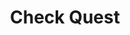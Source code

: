 ---
title: Check Quest
slug: check-quest
updated-on: '2024-05-30T13:44:31.749Z'
created-on: '2024-05-30T13:41:46.671Z'
published-on: '2024-05-30T13:54:32.469Z'
f_city-state-2:
- cms/city/paintsville-ky.md
- cms/city/flemingsburg-ky.md
- cms/city/winchester-ky.md
- cms/city/lebanon-va.md
f_locations:
- cms/payday-loan/check-quest-14001.md
- cms/payday-loan/check-quest-14002.md
- cms/payday-loan/check-quest-14003.md
- cms/payday-loan/check-quest-14004.md
f_states:
- cms/state/kentucky.md
- cms/state/virginia.md
layout: '[company].html'
tags: company
---